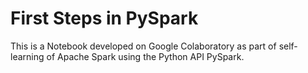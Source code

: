 # First Steps in PySpark

This is a Notebook developed on Google Colaboratory as part of self-learning of Apache Spark using the Python API PySpark.
